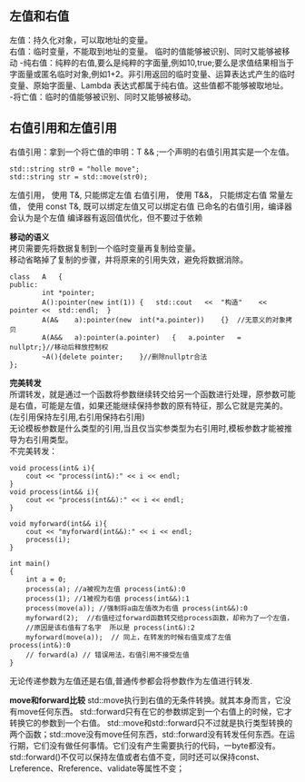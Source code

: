 ## 左值和右值 ##  
左值：持久化对象，可以取地址的变量。  
右值：临时变量，不能取到地址的变量。  临时的值能够被识别、同时又能够被移动
-纯右值：纯粹的右值,要么是纯粹的字面量,例如10,true;要么是求值结果相当于字面量或匿名临时对象,例如1+2。非引用返回的临时变量、运算表达式产生的临时变量、原始字面量、Lambda	表达式都属于纯右值。这些值都不能够被取地址。  
-将亡值：临时的值能够被识别、同时又能够被移动。   
## 右值引用和左值引用 ##  
右值引用：拿到一个将亡值的申明：T && ;一个声明的右值引用其实是一个左值。  

    std::string str0 = "holle move";
    std::string str = std::move(str0);

左值引用， 使用 T&, 只能绑定左值
右值引用， 使用 T&&， 只能绑定右值
常量左值， 使用 const T&, 既可以绑定左值又可以绑定右值
已命名的右值引用，编译器会认为是个左值
编译器有返回值优化，但不要过于依赖

**移动的语义**  
拷贝需要先将数据复制到一个临时变量再复制给变量。  
移动省略掉了复制的步骤，并将原来的引用失效，避免将数据消除。  

    class	A	{
    public:
            int	*pointer;
            A():pointer(new	int(1))	{	std::cout	<<	"构造"	<<	pointer	<<	std::endl;	}
            A(A&	a):pointer(new	int(*a.pointer))	{}	//无意义的对象拷贝
            A(A&&	a):pointer(a.pointer)	{	a.pointer	=	nullptr;}//移动后释放控制权
            ~A(){delete	pointer;	}//删除nullptr合法
    };
    
**完美转发**  
所谓转发，就是通过一个函数将参数继续转交给另一个函数进行处理，原参数可能是右值，可能是左值，如果还能继续保持参数的原有特征，那么它就是完美的。(左引用保持左引用,右引用保持右引用)  
无论模板参数是什么类型的引用,当且仅当实参类型为右引用时,模板参数才能被推导为右引用类型。  
不完美转发：

    void process(int& i){
        cout << "process(int&):" << i << endl;
    }
    void process(int&& i){
        cout << "process(int&&):" << i << endl;
    }

    void myforward(int&& i){
        cout << "myforward(int&&):" << i << endl;
        process(i);
    }

    int main()
    {
        int a = 0;
        process(a); //a被视为左值 process(int&):0
        process(1); //1被视为右值 process(int&&):1
        process(move(a)); //强制将a由左值改为右值 process(int&&):0
        myforward(2);  //右值经过forward函数转交给process函数，却称为了一个左值，
        //原因是该右值有了名字  所以是 process(int&):2
        myforward(move(a));  // 同上，在转发的时候右值变成了左值  process(int&):0
        // forward(a) // 错误用法，右值引用不接受左值
    }
无论传递参数为左值还是右值,普通传参都会将参数作为左值进行转发.  

**move和forward比较**
std::move执行到右值的无条件转换。就其本身而言，它没有move任何东西。
std::forward只有在它的参数绑定到一个右值上的时候，它才转换它的参数到一个右值。
std::move和std::forward只不过就是执行类型转换的两个函数；std::move没有move任何东西，std::forward没有转发任何东西。在运行期，它们没有做任何事情。它们没有产生需要执行的代码，一byte都没有。
std::forward<T>()不仅可以保持左值或者右值不变，同时还可以保持const、Lreference、Rreference、validate等属性不变；
